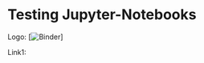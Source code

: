 # Testing Jupyter-Notebooks

Logo:       [![Binder](https://mybinder.org/badge_logo.svg)]

Link1:



